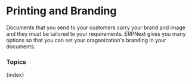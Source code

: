 <!-- add-breadcrumbs -->
# Printing and Branding

Documents that you send to your customers carry your brand and image and they must be tailored to your requirements. ERPNext gives you many options so that you can set your oraganization's branding in your documents.

### Topics

{index}

